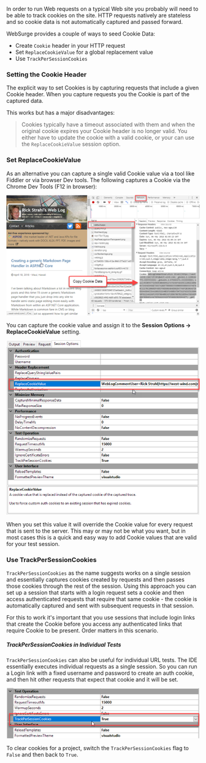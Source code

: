 ﻿In order to run Web requests on a typical Web site you probably will need to be able to track cookies on the site. HTTP requests natively are stateless and so cookie data is not automatically captured and passed forward.

WebSurge provides a couple of ways to seed Cookie Data:

* Create `Cookie` header in your HTTP request
* Set `ReplaceCookieValue` for a global replacement value
* Use `TrackPerSessionCookies`

### Setting the Cookie Header
The explicit way to set Cookies is by capturing requests that include a given Cookie header. When you capture requests you the Cookie is part of the captured data.

This works but has a major disadvantages:

> Cookies typically have a timeout associated with them and when the original cookie expires your Cookie header is no longer valid. You either have to update the cookie with a valid cookie, or your can use the `ReplaceCookieValue` session option.

### Set ReplaceCookieValue
As an alternative you can capture a single valid Cookie value via  a tool like Fiddler or via browser Dev tools. The following captures a Cookie via the Chrome Dev Tools (F12 in browser):

![](images/capturecookiewithchrome.png)

You can capture the cookie value and assign it to the **Session Options ->  ReplaceCookieValue** setting.

![](images/replacecookievalue.png)

When you set this value it will override the Cookie value for every request that is sent to the server. This may or may not be what you want, but in most cases this is a quick and easy way to add Cookie values that are valid for your test session.

### Use TrackPerSessionCookies
`TrackPerSessionCookies` as the name suggests works on a single session and essentially captures cookies created by requests and then passes those cookies through the rest of the session. Using this approach you can set up a session that starts with a login request sets a cookie and then access authenticated requests that require that same cookie - the cookie is automatically captured and sent with subsequent requests in that session.

For this to work it's important that you use sessions that include login links that create the Cookie before you access any authenticated links that require Cookie to be present. Order matters in this scenario.

##### TrackPerSessionCookies in Individual Tests
`TrackPerSessionCookies` can also be useful for individual URL tests. The IDE essentially executes individual requests as a single session. So you can run a Login link with a fixed username and password to create an auth cookie, and then hit other requests that expect that cookie and it will be set.

![](images/trackpersessioncookies.png)

To clear cookies for a project, switch the `TrackPerSessionCookies` flag to `False` and then back to `True`.
